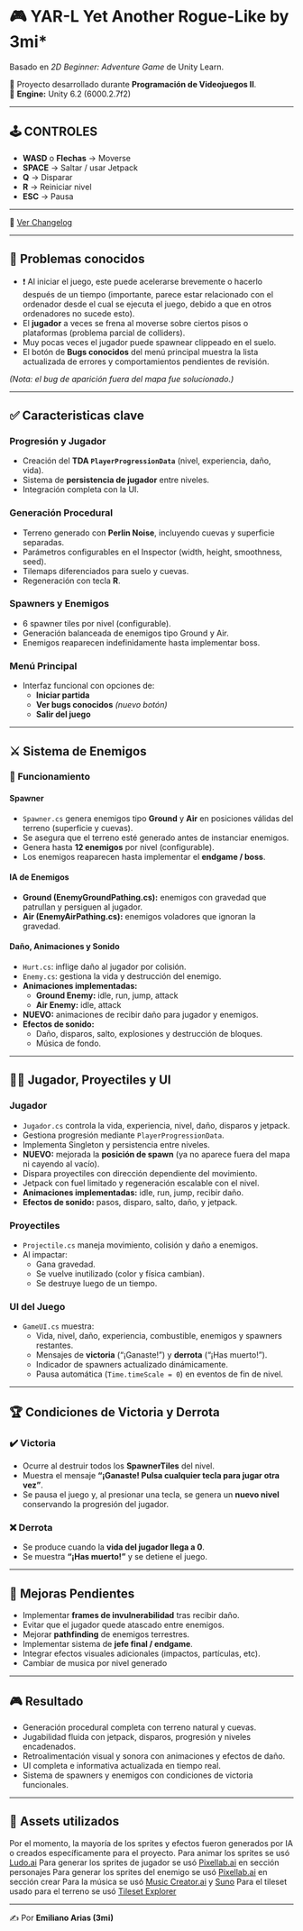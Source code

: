 # 🎮 YAR-L Yet Another Rogue-Like by 3mi*  
Basado en *2D Beginner: Adventure Game* de Unity Learn.  

📌 Proyecto desarrollado durante **Programación de Videojuegos II**.  
🔧 **Engine:** Unity 6.2 (6000.2.7f2)

---

## 🕹️ CONTROLES
- **WASD** o **Flechas** → Moverse  
- **SPACE** → Saltar / usar Jetpack  
- **Q** → Disparar  
- **R** → Reiniciar nivel  
- **ESC** → Pausa  

---

📜 [Ver Changelog](./CHANGELOG.md)

---

## 🚨 Problemas conocidos
- ❗ Al iniciar el juego, este puede acelerarse brevemente o hacerlo después de un tiempo (importante, parece estar relacionado con el ordenador desde el cual se ejecuta el juego, debido a que en otros ordenadores no sucede esto).  
- El **jugador** a veces se frena al moverse sobre ciertos pisos o plataformas (problema parcial de colliders).  
- Muy pocas veces el jugador puede spawnear clippeado en el suelo.
- El botón de **Bugs conocidos** del menú principal muestra la lista actualizada de errores y comportamientos pendientes de revisión.  

*(Nota: el bug de aparición fuera del mapa fue solucionado.)*

---

## ✅ Caracteristicas clave

### Progresión y Jugador  
- Creación del **TDA `PlayerProgressionData`** (nivel, experiencia, daño, vida).  
- Sistema de **persistencia de jugador** entre niveles.  
- Integración completa con la UI.  

### Generación Procedural  
- Terreno generado con **Perlin Noise**, incluyendo cuevas y superficie separadas.  
- Parámetros configurables en el Inspector (width, height, smoothness, seed).  
- Tilemaps diferenciados para suelo y cuevas.  
- Regeneración con tecla **R**.  

### Spawners y Enemigos  
- 6 spawner tiles por nivel (configurable).  
- Generación balanceada de enemigos tipo Ground y Air.  
- Enemigos reaparecen indefinidamente hasta implementar boss.  

### Menú Principal  
- Interfaz funcional con opciones de:  
  - **Iniciar partida**  
  - **Ver bugs conocidos** *(nuevo botón)*  
  - **Salir del juego**  

---

## ⚔️ Sistema de Enemigos  

### 🧩 Funcionamiento

#### Spawner
- `Spawner.cs` genera enemigos tipo **Ground** y **Air** en posiciones válidas del terreno (superficie y cuevas).  
- Se asegura que el terreno esté generado antes de instanciar enemigos.  
- Genera hasta **12 enemigos** por nivel (configurable).  
- Los enemigos reaparecen hasta implementar el **endgame / boss**.  

#### IA de Enemigos
- **Ground (EnemyGroundPathing.cs):** enemigos con gravedad que patrullan y persiguen al jugador.  
- **Air (EnemyAirPathing.cs):** enemigos voladores que ignoran la gravedad.  

#### Daño, Animaciones y Sonido
- `Hurt.cs`: inflige daño al jugador por colisión.  
- `Enemy.cs`: gestiona la vida y destrucción del enemigo.  
- **Animaciones implementadas:**
  - **Ground Enemy:** idle, run, jump, attack  
  - **Air Enemy:** idle, attack  
- **NUEVO:** animaciones de recibir daño para jugador y enemigos.  
- **Efectos de sonido:**  
  - Daño, disparos, salto, explosiones y destrucción de bloques.  
  - Música de fondo.

---

## 🧑‍🎮 Jugador, Proyectiles y UI

### Jugador  
- `Jugador.cs` controla la vida, experiencia, nivel, daño, disparos y jetpack.  
- Gestiona progresión mediante `PlayerProgressionData`.  
- Implementa Singleton y persistencia entre niveles.  
- **NUEVO:** mejorada la **posición de spawn** (ya no aparece fuera del mapa ni cayendo al vacío).  
- Dispara proyectiles con dirección dependiente del movimiento.  
- Jetpack con fuel limitado y regeneración escalable con el nivel.  
- **Animaciones implementadas:** idle, run, jump, recibir daño.  
- **Efectos de sonido:** pasos, disparo, salto, daño, y jetpack.  

### Proyectiles  
- `Projectile.cs` maneja movimiento, colisión y daño a enemigos.  
- Al impactar:
  - Gana gravedad.  
  - Se vuelve inutilizado (color y física cambian).  
  - Se destruye luego de un tiempo.  

### UI del Juego  
- `GameUI.cs` muestra:
  - Vida, nivel, daño, experiencia, combustible, enemigos y spawners restantes.  
  - Mensajes de **victoria** (“¡Ganaste!”) y **derrota** (“¡Has muerto!”).  
  - Indicador de spawners actualizado dinámicamente.  
  - Pausa automática (`Time.timeScale = 0`) en eventos de fin de nivel.  

---

## 🏆 Condiciones de Victoria y Derrota  

### ✔️ Victoria
- Ocurre al destruir todos los **SpawnerTiles** del nivel.  
- Muestra el mensaje **“¡Ganaste! Pulsa cualquier tecla para jugar otra vez”**.  
- Se pausa el juego y, al presionar una tecla, se genera un **nuevo nivel** conservando la progresión del jugador.  

### ❌ Derrota
- Se produce cuando la **vida del jugador llega a 0**.  
- Se muestra **“¡Has muerto!”** y se detiene el juego.  

---

## 🚀 Mejoras Pendientes  
- Implementar **frames de invulnerabilidad** tras recibir daño.  
- Evitar que el jugador quede atascado entre enemigos.  
- Mejorar **pathfinding** de enemigos terrestres.  
- Implementar sistema de **jefe final / endgame**.  
- Integrar efectos visuales adicionales (impactos, partículas, etc).
- Cambiar de musica por nivel generado

---

## 🎮 Resultado  
- Generación procedural completa con terreno natural y cuevas.  
- Jugabilidad fluida con jetpack, disparos, progresión y niveles encadenados.  
- Retroalimentación visual y sonora con animaciones y efectos de daño.  
- UI completa e informativa actualizada en tiempo real.  
- Sistema de spawners y enemigos con condiciones de victoria funcionales.  

---

## 📂 Assets utilizados  
Por el momento, la mayoría de los sprites y efectos fueron generados por IA o creados específicamente para el proyecto. 
Para animar los sprites se usó [Ludo.ai](https://app.ludo.ai/sprite-generator)
Para generar los sprites de jugador se usó [Pixellab.ai](https://www.pixellab.ai/create-character) en sección personajes
Para generar los sprites del enemigo se usó [Pixellab.ai](https://www.pixellab.ai/create) en sección crear
Para la música se usó [Music Creator.ai](https://www.musiccreator.ai/ai-music-generator) y [Suno](https://suno.com/create)
Para el tileset usado para el terreno se usó [Tileset Explorer](https://donitz.itch.io/tileset-explorer)

---

✍️ Por **Emiliano Arias (3mi)**  
